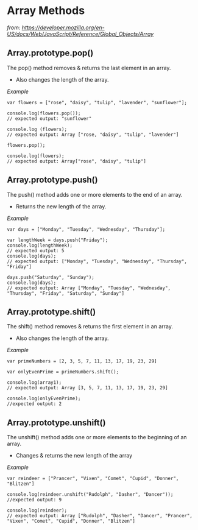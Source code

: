 # Array Methods
*from: https://developer.mozilla.org/en-US/docs/Web/JavaScript/Reference/Global_Objects/Array*

## Array.prototype.pop()
The pop() method removes & returns the last element in an array.
+ Also changes the length of the array.

*Example*
```
var flowers = ["rose", "daisy", "tulip", "lavender", "sunflower"];

console.log(flowers.pop());
// expected output: "sunflower"

console.log (flowers);
// expected output: Array ["rose, "daisy", "tulip", "lavender"]

flowers.pop();

console.log(flowers);
// expected output: Array["rose", "daisy", "tulip"]
```

## Array.prototype.push()
The push() method adds one or more elements to the end of an array.
+ Returns the new length of the array.

*Example*
```
var days = ["Monday", "Tuesday", "Wednesday", "Thursday"];

var lengthWeek = days.push("Friday");
console.log(lengthWeek);
// expected output: 5
console.log(days);
// expected output: ["Monday", "Tuesday", "Wednesday", "Thursday", "Friday"]

days.push("Saturday", "Sunday");
console.log(days);
// expected output: Array ["Monday", "Tuesday", "Wednesday", "Thursday", "Friday", "Saturday", "Sunday"]
```

## Array.prototype.shift()
The shift() method removes & returns the first element in an array.
+ Also changes the length of the array.

*Example*
```
var primeNumbers = [2, 3, 5, 7, 11, 13, 17, 19, 23, 29]

var onlyEvenPrime = primeNumbers.shift();

console.log(array1);
// expected output: Array [3, 5, 7, 11, 13, 17, 19, 23, 29]

console.log(onlyEvenPrime);
//expected output: 2
```

## Array.prototype.unshift()
The unshift() method adds one or more elements to the beginning of an array.
+ Changes & returns the new length of the array

*Example*
```
var reindeer = ["Prancer", "Vixen", "Comet", "Cupid", "Donner", "Blitzen"]

console.log(reindeer.unshift("Rudolph", "Dasher", "Dancer"));
//expected output: 9

console.log(reindeer);
// expected output: Array ["Rudolph", "Dasher", "Dancer", "Prancer", "Vixen", "Comet", "Cupid", "Donner", "Blitzen"]
```
